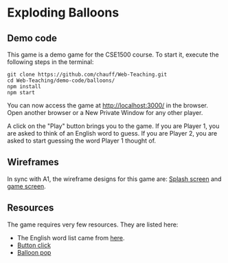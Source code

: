 # Exploding Balloons

## Demo code

This game is a demo game for the CSE1500 course. To start it, execute the following steps in the terminal:

```
git clone https://github.com/chauff/Web-Teaching.git
cd Web-Teaching/demo-code/balloons/
npm install
npm start
```

You can now access the game at [http://localhost:3000/](http://localhost:3000/) in the browser. Open another browser or a New Private Window for any other player.

A click on the "Play" button brings you to the game. If you are Player 1, you are asked to think of an English word to guess. If you are Player 2, you are asked to start guessing the word Player 1 thought of.

## Wireframes

In sync with A1, the wireframe designs for this game are: [Splash screen](https://wireframe.cc/uInPWd) and [game screen](https://wireframe.cc/z9NaMr).

## Resources

The game requires very few resources. They are listed here:
- The English word list came from [here](https://github.com/dwyl/english-words).
- [Button click](http://www.pachd.com/button.html)
- [Balloon pop](https://bigsoundbank.com/detail-1023-explosion-far-away.html)
